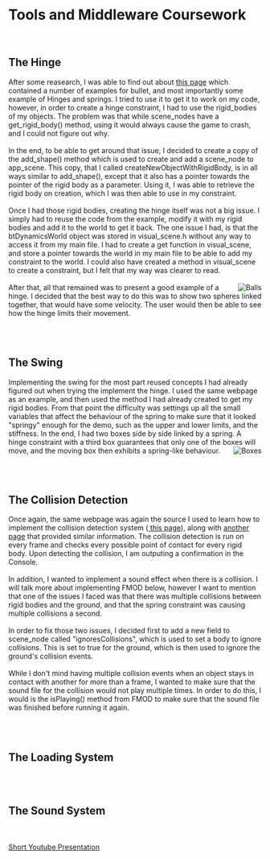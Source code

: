 <h1>Tools and Middleware Coursework</h1>
<br/>
<h2>The Hinge</h2>
After some reasearch, I was able to find out about <a href="http://bullet.googlecode.com/svn/trunk/Demos/ConstraintDemo/ConstraintDemo.cpp"> this page</a> which contained a number of examples for bullet, and most importantly some example of Hinges and springs. I tried to use it to get it to work on my code, however, in order to create a hinge constraint, I had to use the rigid_bodies of my objects. The problem was that while scene_nodes have a get_rigid_body() method, using it would always cause the game to crash, and I could not figure out why.<br/><br/>
In the end, to be able to get around that issue, I decided to create a copy of the add_shape() method which is used to create and add a scene_node to app_scene. This copy, that I called createNewObjectWithRigidBody, is in all ways similar to add_shape(), except that it also has a pointer towards the pointer of the rigid body as a parameter. Using it, I was able to retrieve the rigid body on creation, which I was then able to use in my constraint.<br/><br/>
Once I had those rigid bodies, creating the hinge itself was not a big issue. I simply had to reuse the code from the example, modify it with my rigid bodies and add it to the world to get it back. The one issue I had, is that the btDynamicsWorld object was stored in visual_scene.h without any way to access it from my main file. I had to create a get function in visual_scene, and store a pointer towards the world in my main file to be able to add my constraint to the world. I could also have created a method in visual_scene to create a constraint, but I felt that my way was clearer to read.<br/><br/>
<img src="http://www.jeanpascalevette.com/img/balls.PNG" alt="Balls" align="right"/>
After that, all that remained was to present a good example of a hinge. I decided that the best way to do this was to show two spheres linked together, that would have some velocity. The user would then be able to see how the hinge limits their movement.


<br/><br/>
<h2>The Swing</h2>
Implementing the swing for the most part reused concepts I had already figured out when trying the implement the hinge. I used the same webpage as an example, and then used the method I had already created to get my rigid bodies. From that point the difficulty was settings up all the small variables that affect the behaviour of the spring to make sure that it looked "springy" enough for the demo, such as the upper and lower limits, and the stiffness. In the end, I had two boxes side by side linked by a spring. A hinge constraint with a third box guarantees that only one of the boxes will move, and the moving box then exhibits a spring-like behaviour.
<img src="http://www.jeanpascalevette.com/img/boxes.PNG" alt="Boxes" align="right"/>


<br/><br/>
<h2>The Collision Detection</h2>
Once again, the same webpage was again the source I used to learn how to implement the collision detection system (<a href="http://bullet.googlecode.com/svn/trunk/Demos/CollisionInterfaceDemo/CollisionInterfaceDemo.cpp"> this page</a>), along with <a href="http://hamelot.co.uk/programming/using-bullet-only-for-collision-detection/">another page</a> that provided similar information. The collision detection is run on every frame and checks every possible point of contact for every rigid body. Upon detecting the collision, I am outputing a confirmation in the Console.<br/><br/>
In addition, I wanted to implement a sound effect when there is a collision. I will talk more about implementing FMOD below, however I want to mention that one of the issues I faced was that there was multiple collisions between rigid bodies and the ground, and that the spring constraint was causing multiple collisions a second.
<br/><br/>
In order to fix those two issues, I decided first to add a new field to scene_node called "ignoresCollisions", which is used to set a body to ignore collisions. This is set to true for the ground, which is then used to ignore the ground's collision events.
<br/><br/>
While I don't mind having multiple collision events when an object stays in contact with another for more than a frame, I wanted to make sure that the sound file for the collision would not play multiple times. In order to do this, I would is the isPlaying() method from FMOD to make sure that the sound file was finished before running it again.



<br/><br/>
<h2>The Loading System</h2>


<br/><br/>
<h2>The Sound System</h2>


<br/><br/>
<a href="">Short Youtube Presentation</a>
